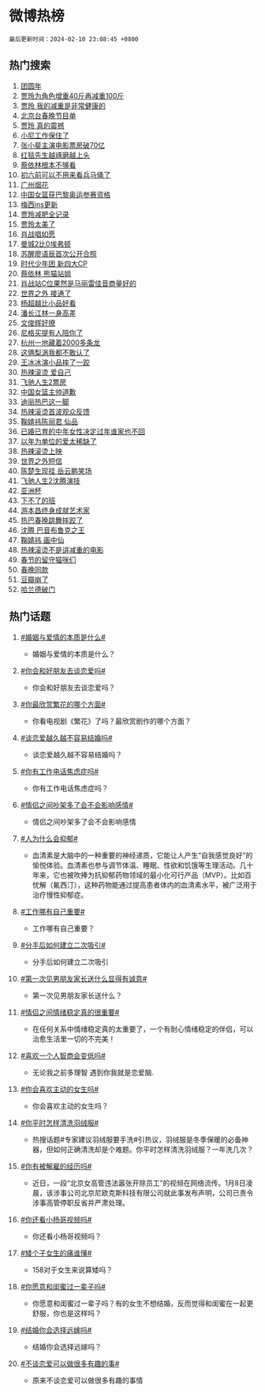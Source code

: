 # 微博热榜

`最后更新时间：2024-02-10 23:08:45 +0800`

## 热门搜索

1. [团圆年](https://m.weibo.cn/search?containerid=100103type%3D1%26t%3D10%26q%3D%23%E5%9B%A2%E5%9C%86%E5%B9%B4%23&stream_entry_id=51&isnewpage=1&extparam=seat%3D1%26pos%3D0%26dgr%3D0%26filter_type%3Drealtimehot%26c_type%3D51%26stream_entry_id%3D51%26cate%3D10103%26q%3D%2523%25E5%259B%25A2%25E5%259C%2586%25E5%25B9%25B4%2523%26display_time%3D1707577724%26pre_seqid%3D170757772464200567137)
1. [贾玲为角色增重40斤再减重100斤](https://m.weibo.cn/search?containerid=100103type%3D1%26t%3D10%26q%3D%23%E8%B4%BE%E7%8E%B2%E4%B8%BA%E8%A7%92%E8%89%B2%E5%A2%9E%E9%87%8D40%E6%96%A4%E5%86%8D%E5%87%8F%E9%87%8D100%E6%96%A4%23&stream_entry_id=31&isnewpage=1&extparam=seat%3D1%26band_rank%3D1%26filter_type%3Drealtimehot%26c_type%3D31%26realpos%3D1%26cate%3D5001%26lcate%3D5001%26flag%3D4%26dgr%3D0%26q%3D%2523%25E8%25B4%25BE%25E7%258E%25B2%25E4%25B8%25BA%25E8%25A7%2592%25E8%2589%25B2%25E5%25A2%259E%25E9%2587%258D40%25E6%2596%25A4%25E5%2586%258D%25E5%2587%258F%25E9%2587%258D100%25E6%2596%25A4%2523%26stream_entry_id%3D31%26pos%3D0%26display_time%3D1707577724%26pre_seqid%3D170757772464200567137)
1. [贾玲 我的减重是非常健康的](https://m.weibo.cn/search?containerid=100103type%3D1%26t%3D10%26q%3D%E8%B4%BE%E7%8E%B2+%E6%88%91%E7%9A%84%E5%87%8F%E9%87%8D%E6%98%AF%E9%9D%9E%E5%B8%B8%E5%81%A5%E5%BA%B7%E7%9A%84&stream_entry_id=31&isnewpage=1&extparam=seat%3D1%26band_rank%3D2%26filter_type%3Drealtimehot%26c_type%3D31%26realpos%3D2%26cate%3D5001%26lcate%3D5001%26flag%3D1%26dgr%3D0%26q%3D%25E8%25B4%25BE%25E7%258E%25B2%2520%25E6%2588%2591%25E7%259A%2584%25E5%2587%258F%25E9%2587%258D%25E6%2598%25AF%25E9%259D%259E%25E5%25B8%25B8%25E5%2581%25A5%25E5%25BA%25B7%25E7%259A%2584%26stream_entry_id%3D31%26pos%3D1%26display_time%3D1707577724%26pre_seqid%3D170757772464200567137)
1. [北京台春晚节目单](https://m.weibo.cn/search?containerid=100103type%3D1%26t%3D10%26q%3D%23%E5%8C%97%E4%BA%AC%E5%8F%B0%E6%98%A5%E6%99%9A%E8%8A%82%E7%9B%AE%E5%8D%95%23&stream_entry_id=31&isnewpage=1&extparam=seat%3D1%26band_rank%3D3%26filter_type%3Drealtimehot%26c_type%3D31%26realpos%3D3%26cate%3D5001%26lcate%3D5001%26flag%3D0%26dgr%3D0%26q%3D%2523%25E5%258C%2597%25E4%25BA%25AC%25E5%258F%25B0%25E6%2598%25A5%25E6%2599%259A%25E8%258A%2582%25E7%259B%25AE%25E5%258D%2595%2523%26stream_entry_id%3D31%26pos%3D2%26display_time%3D1707577724%26pre_seqid%3D170757772464200567137)
1. [贾玲 真的震撼](https://m.weibo.cn/search?containerid=100103type%3D1%26t%3D10%26q%3D%E8%B4%BE%E7%8E%B2+%E7%9C%9F%E7%9A%84%E9%9C%87%E6%92%BC&stream_entry_id=31&isnewpage=1&extparam=seat%3D1%26band_rank%3D4%26filter_type%3Drealtimehot%26c_type%3D31%26realpos%3D4%26cate%3D5001%26lcate%3D5001%26flag%3D16%26dgr%3D0%26q%3D%25E8%25B4%25BE%25E7%258E%25B2%2520%25E7%259C%259F%25E7%259A%2584%25E9%259C%2587%25E6%2592%25BC%26stream_entry_id%3D31%26pos%3D3%26display_time%3D1707577724%26pre_seqid%3D170757772464200567137)
1. [小尼工作保住了](https://m.weibo.cn/search?containerid=100103type%3D1%26t%3D10%26q%3D%23%E5%B0%8F%E5%B0%BC%E5%B7%A5%E4%BD%9C%E4%BF%9D%E4%BD%8F%E4%BA%86%23&stream_entry_id=31&isnewpage=1&extparam=seat%3D1%26band_rank%3D5%26filter_type%3Drealtimehot%26c_type%3D31%26realpos%3D5%26cate%3D5001%26lcate%3D5001%26flag%3D32768%26dgr%3D0%26q%3D%2523%25E5%25B0%258F%25E5%25B0%25BC%25E5%25B7%25A5%25E4%25BD%259C%25E4%25BF%259D%25E4%25BD%258F%25E4%25BA%2586%2523%26stream_entry_id%3D31%26pos%3D4%26display_time%3D1707577724%26pre_seqid%3D170757772464200567137)
1. [张小斐主演电影票房破70亿](https://m.weibo.cn/search?containerid=100103type%3D1%26t%3D10%26q%3D%23%E5%BC%A0%E5%B0%8F%E6%96%90%E4%B8%BB%E6%BC%94%E7%94%B5%E5%BD%B1%E7%A5%A8%E6%88%BF%E7%A0%B470%E4%BA%BF%23&stream_entry_id=31&isnewpage=1&extparam=seat%3D1%26band_rank%3D6%26filter_type%3Drealtimehot%26c_type%3D31%26realpos%3D6%26cate%3D5001%26lcate%3D5001%26flag%3D1%26dgr%3D0%26q%3D%2523%25E5%25BC%25A0%25E5%25B0%258F%25E6%2596%2590%25E4%25B8%25BB%25E6%25BC%2594%25E7%2594%25B5%25E5%25BD%25B1%25E7%25A5%25A8%25E6%2588%25BF%25E7%25A0%25B470%25E4%25BA%25BF%2523%26stream_entry_id%3D31%26pos%3D5%26display_time%3D1707577724%26pre_seqid%3D170757772464200567137)
1. [红毯先生越琢磨越上头](https://m.weibo.cn/search?containerid=100103type%3D1%26t%3D10%26q%3D%23%E7%BA%A2%E6%AF%AF%E5%85%88%E7%94%9F%E8%B6%8A%E7%90%A2%E7%A3%A8%E8%B6%8A%E4%B8%8A%E5%A4%B4%23&stream_entry_id=31&isnewpage=1&extparam=seat%3D1%26band_rank%3D7%26lcate%3D5001%26filter_type%3Drealtimehot%26cate%3D5001%26q%3D%2523%25E7%25BA%25A2%25E6%25AF%25AF%25E5%2585%2588%25E7%2594%259F%25E8%25B6%258A%25E7%2590%25A2%25E7%25A3%25A8%25E8%25B6%258A%25E4%25B8%258A%25E5%25A4%25B4%2523%26dgr%3D0%26pos%3D6%26adid%3D223089%26topic_ad%3D1%26stream_entry_id%3D31%26is_ad_pos%3D1%26c_type%3D31%26display_time%3D1707577724%26pre_seqid%3D170757772464200567137)
1. [蔡依林根本不够看](https://m.weibo.cn/search?containerid=100103type%3D1%26t%3D10%26q%3D%23%E8%94%A1%E4%BE%9D%E6%9E%97%E6%A0%B9%E6%9C%AC%E4%B8%8D%E5%A4%9F%E7%9C%8B%23&stream_entry_id=31&isnewpage=1&extparam=seat%3D1%26band_rank%3D7%26filter_type%3Drealtimehot%26c_type%3D31%26realpos%3D7%26cate%3D5001%26lcate%3D5001%26flag%3D1%26dgr%3D0%26q%3D%2523%25E8%2594%25A1%25E4%25BE%259D%25E6%259E%2597%25E6%25A0%25B9%25E6%259C%25AC%25E4%25B8%258D%25E5%25A4%259F%25E7%259C%258B%2523%26stream_entry_id%3D31%26pos%3D7%26display_time%3D1707577724%26pre_seqid%3D170757772464200567137)
1. [初六前可以不用来看兵马俑了](https://m.weibo.cn/search?containerid=100103type%3D1%26t%3D10%26q%3D%23%E5%88%9D%E5%85%AD%E5%89%8D%E5%8F%AF%E4%BB%A5%E4%B8%8D%E7%94%A8%E6%9D%A5%E7%9C%8B%E5%85%B5%E9%A9%AC%E4%BF%91%E4%BA%86%23&stream_entry_id=31&isnewpage=1&extparam=seat%3D1%26band_rank%3D8%26filter_type%3Drealtimehot%26c_type%3D31%26realpos%3D8%26cate%3D5001%26lcate%3D5001%26flag%3D0%26dgr%3D0%26q%3D%2523%25E5%2588%259D%25E5%2585%25AD%25E5%2589%258D%25E5%258F%25AF%25E4%25BB%25A5%25E4%25B8%258D%25E7%2594%25A8%25E6%259D%25A5%25E7%259C%258B%25E5%2585%25B5%25E9%25A9%25AC%25E4%25BF%2591%25E4%25BA%2586%2523%26stream_entry_id%3D31%26pos%3D8%26display_time%3D1707577724%26pre_seqid%3D170757772464200567137)
1. [广州烟花](https://m.weibo.cn/search?containerid=100103type%3D1%26t%3D10%26q%3D%E5%B9%BF%E5%B7%9E%E7%83%9F%E8%8A%B1&stream_entry_id=31&isnewpage=1&extparam=seat%3D1%26band_rank%3D9%26filter_type%3Drealtimehot%26c_type%3D31%26realpos%3D9%26cate%3D5001%26lcate%3D5001%26flag%3D0%26dgr%3D0%26q%3D%25E5%25B9%25BF%25E5%25B7%259E%25E7%2583%259F%25E8%258A%25B1%26stream_entry_id%3D31%26pos%3D9%26display_time%3D1707577724%26pre_seqid%3D170757772464200567137)
1. [中国女篮获巴黎奥运参赛资格](https://m.weibo.cn/search?containerid=100103type%3D1%26t%3D10%26q%3D%23%E4%B8%AD%E5%9B%BD%E5%A5%B3%E7%AF%AE%E8%8E%B7%E5%B7%B4%E9%BB%8E%E5%A5%A5%E8%BF%90%E5%8F%82%E8%B5%9B%E8%B5%84%E6%A0%BC%23&stream_entry_id=31&isnewpage=1&extparam=seat%3D1%26band_rank%3D10%26filter_type%3Drealtimehot%26c_type%3D31%26realpos%3D10%26cate%3D5001%26lcate%3D5001%26flag%3D0%26dgr%3D0%26q%3D%2523%25E4%25B8%25AD%25E5%259B%25BD%25E5%25A5%25B3%25E7%25AF%25AE%25E8%258E%25B7%25E5%25B7%25B4%25E9%25BB%258E%25E5%25A5%25A5%25E8%25BF%2590%25E5%258F%2582%25E8%25B5%259B%25E8%25B5%2584%25E6%25A0%25BC%2523%26stream_entry_id%3D31%26pos%3D10%26display_time%3D1707577724%26pre_seqid%3D170757772464200567137)
1. [梅西ins更新](https://m.weibo.cn/search?containerid=100103type%3D1%26t%3D10%26q%3D%E6%A2%85%E8%A5%BFins%E6%9B%B4%E6%96%B0&stream_entry_id=31&isnewpage=1&extparam=seat%3D1%26band_rank%3D11%26filter_type%3Drealtimehot%26c_type%3D31%26realpos%3D11%26cate%3D5001%26lcate%3D5001%26flag%3D1%26dgr%3D0%26q%3D%25E6%25A2%2585%25E8%25A5%25BFins%25E6%259B%25B4%25E6%2596%25B0%26stream_entry_id%3D31%26pos%3D11%26display_time%3D1707577724%26pre_seqid%3D170757772464200567137)
1. [贾玲减肥全记录](https://m.weibo.cn/search?containerid=100103type%3D1%26t%3D10%26q%3D%E8%B4%BE%E7%8E%B2%E5%87%8F%E8%82%A5%E5%85%A8%E8%AE%B0%E5%BD%95&stream_entry_id=31&isnewpage=1&extparam=seat%3D1%26band_rank%3D12%26filter_type%3Drealtimehot%26c_type%3D31%26realpos%3D12%26cate%3D5001%26lcate%3D5001%26flag%3D0%26dgr%3D0%26q%3D%25E8%25B4%25BE%25E7%258E%25B2%25E5%2587%258F%25E8%2582%25A5%25E5%2585%25A8%25E8%25AE%25B0%25E5%25BD%2595%26stream_entry_id%3D31%26pos%3D12%26display_time%3D1707577724%26pre_seqid%3D170757772464200567137)
1. [贾玲太美了](https://m.weibo.cn/search?containerid=100103type%3D1%26t%3D10%26q%3D%E8%B4%BE%E7%8E%B2%E5%A4%AA%E7%BE%8E%E4%BA%86&stream_entry_id=31&isnewpage=1&extparam=seat%3D1%26band_rank%3D13%26filter_type%3Drealtimehot%26c_type%3D31%26realpos%3D13%26cate%3D5001%26lcate%3D5001%26flag%3D2%26dgr%3D0%26q%3D%25E8%25B4%25BE%25E7%258E%25B2%25E5%25A4%25AA%25E7%25BE%258E%25E4%25BA%2586%26stream_entry_id%3D31%26pos%3D13%26display_time%3D1707577724%26pre_seqid%3D170757772464200567137)
1. [肖战唱如愿](https://m.weibo.cn/search?containerid=100103type%3D1%26t%3D10%26q%3D%23%E8%82%96%E6%88%98%E5%94%B1%E5%A6%82%E6%84%BF%23&stream_entry_id=31&isnewpage=1&extparam=seat%3D1%26band_rank%3D14%26filter_type%3Drealtimehot%26c_type%3D31%26realpos%3D14%26cate%3D5001%26lcate%3D5001%26flag%3D1%26dgr%3D0%26q%3D%2523%25E8%2582%2596%25E6%2588%2598%25E5%2594%25B1%25E5%25A6%2582%25E6%2584%25BF%2523%26stream_entry_id%3D31%26pos%3D14%26display_time%3D1707577724%26pre_seqid%3D170757772464200567137)
1. [曼城2比0埃弗顿](https://m.weibo.cn/search?containerid=100103type%3D1%26t%3D10%26q%3D%23%E6%9B%BC%E5%9F%8E2%E6%AF%940%E5%9F%83%E5%BC%97%E9%A1%BF%23&stream_entry_id=31&isnewpage=1&extparam=seat%3D1%26band_rank%3D15%26filter_type%3Drealtimehot%26c_type%3D31%26realpos%3D15%26cate%3D5001%26lcate%3D5001%26flag%3D1%26dgr%3D0%26q%3D%2523%25E6%259B%25BC%25E5%259F%258E2%25E6%25AF%25940%25E5%259F%2583%25E5%25BC%2597%25E9%25A1%25BF%2523%26stream_entry_id%3D31%26pos%3D15%26display_time%3D1707577724%26pre_seqid%3D170757772464200567137)
1. [苏醒廖语辰首次公开合照](https://m.weibo.cn/search?containerid=100103type%3D1%26t%3D10%26q%3D%23%E8%8B%8F%E9%86%92%E5%BB%96%E8%AF%AD%E8%BE%B0%E9%A6%96%E6%AC%A1%E5%85%AC%E5%BC%80%E5%90%88%E7%85%A7%23&stream_entry_id=31&isnewpage=1&extparam=seat%3D1%26band_rank%3D16%26filter_type%3Drealtimehot%26c_type%3D31%26realpos%3D16%26cate%3D5001%26lcate%3D5001%26flag%3D1%26dgr%3D0%26q%3D%2523%25E8%258B%258F%25E9%2586%2592%25E5%25BB%2596%25E8%25AF%25AD%25E8%25BE%25B0%25E9%25A6%2596%25E6%25AC%25A1%25E5%2585%25AC%25E5%25BC%2580%25E5%2590%2588%25E7%2585%25A7%2523%26stream_entry_id%3D31%26pos%3D16%26display_time%3D1707577724%26pre_seqid%3D170757772464200567137)
1. [时代少年团 新四大CP](https://m.weibo.cn/search?containerid=100103type%3D1%26t%3D10%26q%3D%E6%97%B6%E4%BB%A3%E5%B0%91%E5%B9%B4%E5%9B%A2+%E6%96%B0%E5%9B%9B%E5%A4%A7CP&stream_entry_id=31&isnewpage=1&extparam=seat%3D1%26band_rank%3D17%26filter_type%3Drealtimehot%26c_type%3D31%26realpos%3D17%26cate%3D5001%26lcate%3D5001%26flag%3D1%26dgr%3D0%26q%3D%25E6%2597%25B6%25E4%25BB%25A3%25E5%25B0%2591%25E5%25B9%25B4%25E5%259B%25A2%2520%25E6%2596%25B0%25E5%259B%259B%25E5%25A4%25A7CP%26stream_entry_id%3D31%26pos%3D17%26display_time%3D1707577724%26pre_seqid%3D170757772464200567137)
1. [蔡依林 熊猫站姐](https://m.weibo.cn/search?containerid=100103type%3D1%26t%3D10%26q%3D%E8%94%A1%E4%BE%9D%E6%9E%97+%E7%86%8A%E7%8C%AB%E7%AB%99%E5%A7%90&stream_entry_id=31&isnewpage=1&extparam=seat%3D1%26band_rank%3D18%26filter_type%3Drealtimehot%26c_type%3D31%26realpos%3D18%26cate%3D5001%26lcate%3D5001%26flag%3D1%26dgr%3D0%26q%3D%25E8%2594%25A1%25E4%25BE%259D%25E6%259E%2597%2520%25E7%2586%258A%25E7%258C%25AB%25E7%25AB%2599%25E5%25A7%2590%26stream_entry_id%3D31%26pos%3D18%26display_time%3D1707577724%26pre_seqid%3D170757772464200567137)
1. [肖战站C位果然是马丽雷佳音商量好的](https://m.weibo.cn/search?containerid=100103type%3D1%26t%3D10%26q%3D%23%E8%82%96%E6%88%98%E7%AB%99C%E4%BD%8D%E6%9E%9C%E7%84%B6%E6%98%AF%E9%A9%AC%E4%B8%BD%E9%9B%B7%E4%BD%B3%E9%9F%B3%E5%95%86%E9%87%8F%E5%A5%BD%E7%9A%84%23&stream_entry_id=31&isnewpage=1&extparam=seat%3D1%26band_rank%3D19%26filter_type%3Drealtimehot%26c_type%3D31%26realpos%3D19%26cate%3D5001%26lcate%3D5001%26flag%3D0%26dgr%3D0%26q%3D%2523%25E8%2582%2596%25E6%2588%2598%25E7%25AB%2599C%25E4%25BD%258D%25E6%259E%259C%25E7%2584%25B6%25E6%2598%25AF%25E9%25A9%25AC%25E4%25B8%25BD%25E9%259B%25B7%25E4%25BD%25B3%25E9%259F%25B3%25E5%2595%2586%25E9%2587%258F%25E5%25A5%25BD%25E7%259A%2584%2523%26stream_entry_id%3D31%26pos%3D19%26display_time%3D1707577724%26pre_seqid%3D170757772464200567137)
1. [世界之外 接通了](https://m.weibo.cn/search?containerid=100103type%3D1%26t%3D10%26q%3D%E4%B8%96%E7%95%8C%E4%B9%8B%E5%A4%96+%E6%8E%A5%E9%80%9A%E4%BA%86&stream_entry_id=31&isnewpage=1&extparam=seat%3D1%26band_rank%3D20%26filter_type%3Drealtimehot%26c_type%3D31%26realpos%3D20%26cate%3D5001%26lcate%3D5001%26flag%3D0%26dgr%3D0%26q%3D%25E4%25B8%2596%25E7%2595%258C%25E4%25B9%258B%25E5%25A4%2596%2520%25E6%258E%25A5%25E9%2580%259A%25E4%25BA%2586%26stream_entry_id%3D31%26pos%3D20%26display_time%3D1707577724%26pre_seqid%3D170757772464200567137)
1. [杨超越比小品好看](https://m.weibo.cn/search?containerid=100103type%3D1%26t%3D10%26q%3D%E6%9D%A8%E8%B6%85%E8%B6%8A%E6%AF%94%E5%B0%8F%E5%93%81%E5%A5%BD%E7%9C%8B&stream_entry_id=31&isnewpage=1&extparam=seat%3D1%26band_rank%3D21%26filter_type%3Drealtimehot%26c_type%3D31%26realpos%3D21%26cate%3D5001%26lcate%3D5001%26flag%3D0%26dgr%3D0%26q%3D%25E6%259D%25A8%25E8%25B6%2585%25E8%25B6%258A%25E6%25AF%2594%25E5%25B0%258F%25E5%2593%2581%25E5%25A5%25BD%25E7%259C%258B%26stream_entry_id%3D31%26pos%3D21%26display_time%3D1707577724%26pre_seqid%3D170757772464200567137)
1. [潘长江林一身高差](https://m.weibo.cn/search?containerid=100103type%3D1%26t%3D10%26q%3D%E6%BD%98%E9%95%BF%E6%B1%9F%E6%9E%97%E4%B8%80%E8%BA%AB%E9%AB%98%E5%B7%AE&stream_entry_id=31&isnewpage=1&extparam=seat%3D1%26band_rank%3D22%26filter_type%3Drealtimehot%26c_type%3D31%26realpos%3D22%26cate%3D5001%26lcate%3D5001%26flag%3D1%26dgr%3D0%26q%3D%25E6%25BD%2598%25E9%2595%25BF%25E6%25B1%259F%25E6%259E%2597%25E4%25B8%2580%25E8%25BA%25AB%25E9%25AB%2598%25E5%25B7%25AE%26stream_entry_id%3D31%26pos%3D22%26display_time%3D1707577724%26pre_seqid%3D170757772464200567137)
1. [文俊辉好撩](https://m.weibo.cn/search?containerid=100103type%3D1%26t%3D10%26q%3D%E6%96%87%E4%BF%8A%E8%BE%89%E5%A5%BD%E6%92%A9&stream_entry_id=31&isnewpage=1&extparam=seat%3D1%26band_rank%3D23%26filter_type%3Drealtimehot%26c_type%3D31%26realpos%3D23%26cate%3D5001%26lcate%3D5001%26flag%3D1%26dgr%3D0%26q%3D%25E6%2596%2587%25E4%25BF%258A%25E8%25BE%2589%25E5%25A5%25BD%25E6%2592%25A9%26stream_entry_id%3D31%26pos%3D23%26display_time%3D1707577724%26pre_seqid%3D170757772464200567137)
1. [尼格买提有人陪你了](https://m.weibo.cn/search?containerid=100103type%3D1%26t%3D10%26q%3D%E5%B0%BC%E6%A0%BC%E4%B9%B0%E6%8F%90%E6%9C%89%E4%BA%BA%E9%99%AA%E4%BD%A0%E4%BA%86&stream_entry_id=31&isnewpage=1&extparam=seat%3D1%26band_rank%3D24%26filter_type%3Drealtimehot%26c_type%3D31%26realpos%3D24%26cate%3D5001%26lcate%3D5001%26flag%3D0%26dgr%3D0%26q%3D%25E5%25B0%25BC%25E6%25A0%25BC%25E4%25B9%25B0%25E6%258F%2590%25E6%259C%2589%25E4%25BA%25BA%25E9%2599%25AA%25E4%25BD%25A0%25E4%25BA%2586%26stream_entry_id%3D31%26pos%3D24%26display_time%3D1707577724%26pre_seqid%3D170757772464200567137)
1. [杭州一地藏着2000多条龙](https://m.weibo.cn/search?containerid=100103type%3D1%26t%3D10%26q%3D%23%E6%9D%AD%E5%B7%9E%E4%B8%80%E5%9C%B0%E8%97%8F%E7%9D%802000%E5%A4%9A%E6%9D%A1%E9%BE%99%23&stream_entry_id=31&isnewpage=1&extparam=seat%3D1%26band_rank%3D25%26filter_type%3Drealtimehot%26c_type%3D31%26realpos%3D25%26cate%3D5001%26lcate%3D5001%26flag%3D1%26dgr%3D0%26q%3D%2523%25E6%259D%25AD%25E5%25B7%259E%25E4%25B8%2580%25E5%259C%25B0%25E8%2597%258F%25E7%259D%25802000%25E5%25A4%259A%25E6%259D%25A1%25E9%25BE%2599%2523%26stream_entry_id%3D31%26pos%3D25%26display_time%3D1707577724%26pre_seqid%3D170757772464200567137)
1. [这俩梨涡我都不敢认了](https://m.weibo.cn/search?containerid=100103type%3D1%26t%3D10%26q%3D%E8%BF%99%E4%BF%A9%E6%A2%A8%E6%B6%A1%E6%88%91%E9%83%BD%E4%B8%8D%E6%95%A2%E8%AE%A4%E4%BA%86&stream_entry_id=31&isnewpage=1&extparam=seat%3D1%26band_rank%3D26%26filter_type%3Drealtimehot%26c_type%3D31%26realpos%3D26%26cate%3D5001%26lcate%3D5001%26flag%3D0%26dgr%3D0%26q%3D%25E8%25BF%2599%25E4%25BF%25A9%25E6%25A2%25A8%25E6%25B6%25A1%25E6%2588%2591%25E9%2583%25BD%25E4%25B8%258D%25E6%2595%25A2%25E8%25AE%25A4%25E4%25BA%2586%26stream_entry_id%3D31%26pos%3D26%26display_time%3D1707577724%26pre_seqid%3D170757772464200567137)
1. [王冰冰演小品摔了一跤](https://m.weibo.cn/search?containerid=100103type%3D1%26t%3D10%26q%3D%23%E7%8E%8B%E5%86%B0%E5%86%B0%E6%BC%94%E5%B0%8F%E5%93%81%E6%91%94%E4%BA%86%E4%B8%80%E8%B7%A4%23&stream_entry_id=31&isnewpage=1&extparam=seat%3D1%26band_rank%3D27%26filter_type%3Drealtimehot%26c_type%3D31%26realpos%3D27%26cate%3D5001%26lcate%3D5001%26flag%3D0%26dgr%3D0%26q%3D%2523%25E7%258E%258B%25E5%2586%25B0%25E5%2586%25B0%25E6%25BC%2594%25E5%25B0%258F%25E5%2593%2581%25E6%2591%2594%25E4%25BA%2586%25E4%25B8%2580%25E8%25B7%25A4%2523%26stream_entry_id%3D31%26pos%3D27%26display_time%3D1707577724%26pre_seqid%3D170757772464200567137)
1. [热辣滚烫 爱自己](https://m.weibo.cn/search?containerid=100103type%3D1%26t%3D10%26q%3D%E7%83%AD%E8%BE%A3%E6%BB%9A%E7%83%AB+%E7%88%B1%E8%87%AA%E5%B7%B1&stream_entry_id=31&isnewpage=1&extparam=seat%3D1%26band_rank%3D28%26filter_type%3Drealtimehot%26c_type%3D31%26realpos%3D28%26cate%3D5001%26lcate%3D5001%26flag%3D0%26dgr%3D0%26q%3D%25E7%2583%25AD%25E8%25BE%25A3%25E6%25BB%259A%25E7%2583%25AB%2520%25E7%2588%25B1%25E8%2587%25AA%25E5%25B7%25B1%26stream_entry_id%3D31%26pos%3D28%26display_time%3D1707577724%26pre_seqid%3D170757772464200567137)
1. [飞驰人生2票房](https://m.weibo.cn/search?containerid=100103type%3D1%26t%3D10%26q%3D%E9%A3%9E%E9%A9%B0%E4%BA%BA%E7%94%9F2%E7%A5%A8%E6%88%BF&stream_entry_id=31&isnewpage=1&extparam=seat%3D1%26band_rank%3D29%26filter_type%3Drealtimehot%26c_type%3D31%26realpos%3D29%26cate%3D5001%26lcate%3D5001%26flag%3D1%26dgr%3D0%26q%3D%25E9%25A3%259E%25E9%25A9%25B0%25E4%25BA%25BA%25E7%2594%259F2%25E7%25A5%25A8%25E6%2588%25BF%26stream_entry_id%3D31%26pos%3D29%26display_time%3D1707577724%26pre_seqid%3D170757772464200567137)
1. [中国女篮主帅道歉](https://m.weibo.cn/search?containerid=100103type%3D1%26t%3D10%26q%3D%23%E4%B8%AD%E5%9B%BD%E5%A5%B3%E7%AF%AE%E4%B8%BB%E5%B8%85%E9%81%93%E6%AD%89%23&stream_entry_id=31&isnewpage=1&extparam=seat%3D1%26band_rank%3D30%26filter_type%3Drealtimehot%26c_type%3D31%26realpos%3D30%26cate%3D5001%26lcate%3D5001%26flag%3D1%26dgr%3D0%26q%3D%2523%25E4%25B8%25AD%25E5%259B%25BD%25E5%25A5%25B3%25E7%25AF%25AE%25E4%25B8%25BB%25E5%25B8%2585%25E9%2581%2593%25E6%25AD%2589%2523%26stream_entry_id%3D31%26pos%3D30%26display_time%3D1707577724%26pre_seqid%3D170757772464200567137)
1. [迪丽热巴这一脚](https://m.weibo.cn/search?containerid=100103type%3D1%26t%3D10%26q%3D%E8%BF%AA%E4%B8%BD%E7%83%AD%E5%B7%B4%E8%BF%99%E4%B8%80%E8%84%9A&stream_entry_id=31&isnewpage=1&extparam=seat%3D1%26band_rank%3D31%26filter_type%3Drealtimehot%26c_type%3D31%26realpos%3D31%26cate%3D5001%26lcate%3D5001%26flag%3D0%26dgr%3D0%26q%3D%25E8%25BF%25AA%25E4%25B8%25BD%25E7%2583%25AD%25E5%25B7%25B4%25E8%25BF%2599%25E4%25B8%2580%25E8%2584%259A%26stream_entry_id%3D31%26pos%3D31%26display_time%3D1707577724%26pre_seqid%3D170757772464200567137)
1. [热辣滚烫首波观众反馈](https://m.weibo.cn/search?containerid=100103type%3D1%26t%3D10%26q%3D%23%E7%83%AD%E8%BE%A3%E6%BB%9A%E7%83%AB%E9%A6%96%E6%B3%A2%E8%A7%82%E4%BC%97%E5%8F%8D%E9%A6%88%23&stream_entry_id=31&isnewpage=1&extparam=seat%3D1%26band_rank%3D32%26filter_type%3Drealtimehot%26c_type%3D31%26realpos%3D32%26cate%3D5001%26lcate%3D5001%26flag%3D0%26dgr%3D0%26q%3D%2523%25E7%2583%25AD%25E8%25BE%25A3%25E6%25BB%259A%25E7%2583%25AB%25E9%25A6%2596%25E6%25B3%25A2%25E8%25A7%2582%25E4%25BC%2597%25E5%258F%258D%25E9%25A6%2588%2523%26stream_entry_id%3D31%26pos%3D32%26display_time%3D1707577724%26pre_seqid%3D170757772464200567137)
1. [鞠婧祎陈丽君 仙品](https://m.weibo.cn/search?containerid=100103type%3D1%26t%3D10%26q%3D%E9%9E%A0%E5%A9%A7%E7%A5%8E%E9%99%88%E4%B8%BD%E5%90%9B+%E4%BB%99%E5%93%81&stream_entry_id=31&isnewpage=1&extparam=seat%3D1%26band_rank%3D33%26filter_type%3Drealtimehot%26c_type%3D31%26realpos%3D33%26cate%3D5001%26lcate%3D5001%26flag%3D0%26dgr%3D0%26q%3D%25E9%259E%25A0%25E5%25A9%25A7%25E7%25A5%258E%25E9%2599%2588%25E4%25B8%25BD%25E5%2590%259B%2520%25E4%25BB%2599%25E5%2593%2581%26stream_entry_id%3D31%26pos%3D33%26display_time%3D1707577724%26pre_seqid%3D170757772464200567137)
1. [已婚已育的中年女性决定过年谁家也不回](https://m.weibo.cn/search?containerid=100103type%3D1%26t%3D10%26q%3D%23%E5%B7%B2%E5%A9%9A%E5%B7%B2%E8%82%B2%E7%9A%84%E4%B8%AD%E5%B9%B4%E5%A5%B3%E6%80%A7%E5%86%B3%E5%AE%9A%E8%BF%87%E5%B9%B4%E8%B0%81%E5%AE%B6%E4%B9%9F%E4%B8%8D%E5%9B%9E%23&stream_entry_id=31&isnewpage=1&extparam=seat%3D1%26band_rank%3D34%26filter_type%3Drealtimehot%26c_type%3D31%26realpos%3D34%26cate%3D5001%26lcate%3D5001%26flag%3D1%26dgr%3D0%26q%3D%2523%25E5%25B7%25B2%25E5%25A9%259A%25E5%25B7%25B2%25E8%2582%25B2%25E7%259A%2584%25E4%25B8%25AD%25E5%25B9%25B4%25E5%25A5%25B3%25E6%2580%25A7%25E5%2586%25B3%25E5%25AE%259A%25E8%25BF%2587%25E5%25B9%25B4%25E8%25B0%2581%25E5%25AE%25B6%25E4%25B9%259F%25E4%25B8%258D%25E5%259B%259E%2523%26stream_entry_id%3D31%26pos%3D34%26display_time%3D1707577724%26pre_seqid%3D170757772464200567137)
1. [以年为单位的爱太稀缺了](https://m.weibo.cn/search?containerid=100103type%3D1%26t%3D10%26q%3D%E4%BB%A5%E5%B9%B4%E4%B8%BA%E5%8D%95%E4%BD%8D%E7%9A%84%E7%88%B1%E5%A4%AA%E7%A8%80%E7%BC%BA%E4%BA%86&stream_entry_id=31&isnewpage=1&extparam=seat%3D1%26band_rank%3D35%26filter_type%3Drealtimehot%26c_type%3D31%26realpos%3D35%26cate%3D5001%26lcate%3D5001%26flag%3D1%26dgr%3D0%26q%3D%25E4%25BB%25A5%25E5%25B9%25B4%25E4%25B8%25BA%25E5%258D%2595%25E4%25BD%258D%25E7%259A%2584%25E7%2588%25B1%25E5%25A4%25AA%25E7%25A8%2580%25E7%25BC%25BA%25E4%25BA%2586%26stream_entry_id%3D31%26pos%3D35%26display_time%3D1707577724%26pre_seqid%3D170757772464200567137)
1. [热辣滚烫上映](https://m.weibo.cn/search?containerid=100103type%3D1%26t%3D10%26q%3D%E7%83%AD%E8%BE%A3%E6%BB%9A%E7%83%AB%E4%B8%8A%E6%98%A0&stream_entry_id=31&isnewpage=1&extparam=seat%3D1%26band_rank%3D36%26filter_type%3Drealtimehot%26c_type%3D31%26realpos%3D36%26cate%3D5001%26lcate%3D5001%26flag%3D0%26dgr%3D0%26q%3D%25E7%2583%25AD%25E8%25BE%25A3%25E6%25BB%259A%25E7%2583%25AB%25E4%25B8%258A%25E6%2598%25A0%26stream_entry_id%3D31%26pos%3D36%26display_time%3D1707577724%26pre_seqid%3D170757772464200567137)
1. [世界之外短信](https://m.weibo.cn/search?containerid=100103type%3D1%26t%3D10%26q%3D%E4%B8%96%E7%95%8C%E4%B9%8B%E5%A4%96%E7%9F%AD%E4%BF%A1&stream_entry_id=31&isnewpage=1&extparam=seat%3D1%26band_rank%3D37%26filter_type%3Drealtimehot%26c_type%3D31%26realpos%3D37%26cate%3D5001%26lcate%3D5001%26flag%3D1%26dgr%3D0%26q%3D%25E4%25B8%2596%25E7%2595%258C%25E4%25B9%258B%25E5%25A4%2596%25E7%259F%25AD%25E4%25BF%25A1%26stream_entry_id%3D31%26pos%3D37%26display_time%3D1707577724%26pre_seqid%3D170757772464200567137)
1. [陈楚生现挂 岳云鹏笑场](https://m.weibo.cn/search?containerid=100103type%3D1%26t%3D10%26q%3D%E9%99%88%E6%A5%9A%E7%94%9F%E7%8E%B0%E6%8C%82+%E5%B2%B3%E4%BA%91%E9%B9%8F%E7%AC%91%E5%9C%BA&stream_entry_id=31&isnewpage=1&extparam=seat%3D1%26band_rank%3D38%26filter_type%3Drealtimehot%26c_type%3D31%26realpos%3D38%26cate%3D5001%26lcate%3D5001%26flag%3D0%26dgr%3D0%26q%3D%25E9%2599%2588%25E6%25A5%259A%25E7%2594%259F%25E7%258E%25B0%25E6%258C%2582%2520%25E5%25B2%25B3%25E4%25BA%2591%25E9%25B9%258F%25E7%25AC%2591%25E5%259C%25BA%26stream_entry_id%3D31%26pos%3D38%26display_time%3D1707577724%26pre_seqid%3D170757772464200567137)
1. [飞驰人生2沈腾演技](https://m.weibo.cn/search?containerid=100103type%3D1%26t%3D10%26q%3D%23%E9%A3%9E%E9%A9%B0%E4%BA%BA%E7%94%9F2%E6%B2%88%E8%85%BE%E6%BC%94%E6%8A%80%23&stream_entry_id=31&isnewpage=1&extparam=seat%3D1%26band_rank%3D39%26filter_type%3Drealtimehot%26c_type%3D31%26realpos%3D39%26cate%3D5001%26lcate%3D5001%26flag%3D1%26dgr%3D0%26q%3D%2523%25E9%25A3%259E%25E9%25A9%25B0%25E4%25BA%25BA%25E7%2594%259F2%25E6%25B2%2588%25E8%2585%25BE%25E6%25BC%2594%25E6%258A%2580%2523%26stream_entry_id%3D31%26pos%3D39%26display_time%3D1707577724%26pre_seqid%3D170757772464200567137)
1. [亚洲杯](https://m.weibo.cn/search?containerid=100103type%3D1%26t%3D10%26q%3D%E4%BA%9A%E6%B4%B2%E6%9D%AF&stream_entry_id=31&isnewpage=1&extparam=seat%3D1%26band_rank%3D40%26filter_type%3Drealtimehot%26c_type%3D31%26realpos%3D40%26cate%3D5001%26lcate%3D5001%26flag%3D1%26dgr%3D0%26q%3D%25E4%25BA%259A%25E6%25B4%25B2%25E6%259D%25AF%26stream_entry_id%3D31%26pos%3D40%26display_time%3D1707577724%26pre_seqid%3D170757772464200567137)
1. [下不了的班](https://m.weibo.cn/search?containerid=100103type%3D1%26t%3D10%26q%3D%E4%B8%8B%E4%B8%8D%E4%BA%86%E7%9A%84%E7%8F%AD&stream_entry_id=31&isnewpage=1&extparam=seat%3D1%26band_rank%3D41%26filter_type%3Drealtimehot%26c_type%3D31%26realpos%3D41%26cate%3D5001%26lcate%3D5001%26flag%3D1%26dgr%3D0%26q%3D%25E4%25B8%258B%25E4%25B8%258D%25E4%25BA%2586%25E7%259A%2584%25E7%258F%25AD%26stream_entry_id%3D31%26pos%3D41%26display_time%3D1707577724%26pre_seqid%3D170757772464200567137)
1. [游本昌终身成就艺术家](https://m.weibo.cn/search?containerid=100103type%3D1%26t%3D10%26q%3D%23%E6%B8%B8%E6%9C%AC%E6%98%8C%E7%BB%88%E8%BA%AB%E6%88%90%E5%B0%B1%E8%89%BA%E6%9C%AF%E5%AE%B6%23&stream_entry_id=31&isnewpage=1&extparam=seat%3D1%26band_rank%3D42%26filter_type%3Drealtimehot%26c_type%3D31%26realpos%3D42%26cate%3D5001%26lcate%3D5001%26flag%3D1%26dgr%3D0%26q%3D%2523%25E6%25B8%25B8%25E6%259C%25AC%25E6%2598%258C%25E7%25BB%2588%25E8%25BA%25AB%25E6%2588%2590%25E5%25B0%25B1%25E8%2589%25BA%25E6%259C%25AF%25E5%25AE%25B6%2523%26stream_entry_id%3D31%26pos%3D42%26display_time%3D1707577724%26pre_seqid%3D170757772464200567137)
1. [热巴春晚跳舞摔跤了](https://m.weibo.cn/search?containerid=100103type%3D1%26t%3D10%26q%3D%E7%83%AD%E5%B7%B4%E6%98%A5%E6%99%9A%E8%B7%B3%E8%88%9E%E6%91%94%E8%B7%A4%E4%BA%86&stream_entry_id=31&isnewpage=1&extparam=seat%3D1%26band_rank%3D43%26filter_type%3Drealtimehot%26c_type%3D31%26realpos%3D43%26cate%3D5001%26lcate%3D5001%26flag%3D0%26dgr%3D0%26q%3D%25E7%2583%25AD%25E5%25B7%25B4%25E6%2598%25A5%25E6%2599%259A%25E8%25B7%25B3%25E8%2588%259E%25E6%2591%2594%25E8%25B7%25A4%25E4%25BA%2586%26stream_entry_id%3D31%26pos%3D43%26display_time%3D1707577724%26pre_seqid%3D170757772464200567137)
1. [沈腾 巴音布鲁克之王](https://m.weibo.cn/search?containerid=100103type%3D1%26t%3D10%26q%3D%E6%B2%88%E8%85%BE+%E5%B7%B4%E9%9F%B3%E5%B8%83%E9%B2%81%E5%85%8B%E4%B9%8B%E7%8E%8B&stream_entry_id=31&isnewpage=1&extparam=seat%3D1%26band_rank%3D44%26filter_type%3Drealtimehot%26c_type%3D31%26realpos%3D44%26cate%3D5001%26lcate%3D5001%26flag%3D0%26dgr%3D0%26q%3D%25E6%25B2%2588%25E8%2585%25BE%2520%25E5%25B7%25B4%25E9%259F%25B3%25E5%25B8%2583%25E9%25B2%2581%25E5%2585%258B%25E4%25B9%258B%25E7%258E%258B%26stream_entry_id%3D31%26pos%3D44%26display_time%3D1707577724%26pre_seqid%3D170757772464200567137)
1. [鞠婧祎 画中仙](https://m.weibo.cn/search?containerid=100103type%3D1%26t%3D10%26q%3D%E9%9E%A0%E5%A9%A7%E7%A5%8E+%E7%94%BB%E4%B8%AD%E4%BB%99&stream_entry_id=31&isnewpage=1&extparam=seat%3D1%26band_rank%3D45%26filter_type%3Drealtimehot%26c_type%3D31%26realpos%3D45%26cate%3D5001%26lcate%3D5001%26flag%3D0%26dgr%3D0%26q%3D%25E9%259E%25A0%25E5%25A9%25A7%25E7%25A5%258E%2520%25E7%2594%25BB%25E4%25B8%25AD%25E4%25BB%2599%26stream_entry_id%3D31%26pos%3D45%26display_time%3D1707577724%26pre_seqid%3D170757772464200567137)
1. [热辣滚烫不是讲减重的电影](https://m.weibo.cn/search?containerid=100103type%3D1%26t%3D10%26q%3D%23%E7%83%AD%E8%BE%A3%E6%BB%9A%E7%83%AB%E4%B8%8D%E6%98%AF%E8%AE%B2%E5%87%8F%E9%87%8D%E7%9A%84%E7%94%B5%E5%BD%B1%23&stream_entry_id=31&isnewpage=1&extparam=seat%3D1%26band_rank%3D46%26filter_type%3Drealtimehot%26c_type%3D31%26realpos%3D46%26cate%3D5001%26lcate%3D5001%26flag%3D1%26dgr%3D0%26q%3D%2523%25E7%2583%25AD%25E8%25BE%25A3%25E6%25BB%259A%25E7%2583%25AB%25E4%25B8%258D%25E6%2598%25AF%25E8%25AE%25B2%25E5%2587%258F%25E9%2587%258D%25E7%259A%2584%25E7%2594%25B5%25E5%25BD%25B1%2523%26stream_entry_id%3D31%26pos%3D46%26display_time%3D1707577724%26pre_seqid%3D170757772464200567137)
1. [春节的留守猫咪们](https://m.weibo.cn/search?containerid=100103type%3D1%26t%3D10%26q%3D%E6%98%A5%E8%8A%82%E7%9A%84%E7%95%99%E5%AE%88%E7%8C%AB%E5%92%AA%E4%BB%AC&stream_entry_id=31&isnewpage=1&extparam=seat%3D1%26band_rank%3D47%26filter_type%3Drealtimehot%26c_type%3D31%26realpos%3D47%26cate%3D5001%26lcate%3D5001%26flag%3D1%26dgr%3D0%26q%3D%25E6%2598%25A5%25E8%258A%2582%25E7%259A%2584%25E7%2595%2599%25E5%25AE%2588%25E7%258C%25AB%25E5%2592%25AA%25E4%25BB%25AC%26stream_entry_id%3D31%26pos%3D47%26display_time%3D1707577724%26pre_seqid%3D170757772464200567137)
1. [春晚同款](https://m.weibo.cn/search?containerid=100103type%3D1%26t%3D10%26q%3D%E6%98%A5%E6%99%9A%E5%90%8C%E6%AC%BE&stream_entry_id=31&isnewpage=1&extparam=seat%3D1%26band_rank%3D48%26filter_type%3Drealtimehot%26c_type%3D31%26realpos%3D48%26cate%3D5001%26lcate%3D5001%26flag%3D1%26dgr%3D0%26q%3D%25E6%2598%25A5%25E6%2599%259A%25E5%2590%258C%25E6%25AC%25BE%26stream_entry_id%3D31%26pos%3D48%26display_time%3D1707577724%26pre_seqid%3D170757772464200567137)
1. [豆瓣崩了](https://m.weibo.cn/search?containerid=100103type%3D1%26t%3D10%26q%3D%E8%B1%86%E7%93%A3%E5%B4%A9%E4%BA%86&stream_entry_id=31&isnewpage=1&extparam=seat%3D1%26band_rank%3D49%26filter_type%3Drealtimehot%26c_type%3D31%26realpos%3D49%26cate%3D5001%26lcate%3D5001%26flag%3D1%26dgr%3D0%26q%3D%25E8%25B1%2586%25E7%2593%25A3%25E5%25B4%25A9%25E4%25BA%2586%26stream_entry_id%3D31%26pos%3D49%26display_time%3D1707577724%26pre_seqid%3D170757772464200567137)
1. [哈兰德破门](https://m.weibo.cn/search?containerid=100103type%3D1%26t%3D10%26q%3D%23%E5%93%88%E5%85%B0%E5%BE%B7%E7%A0%B4%E9%97%A8%23&stream_entry_id=31&isnewpage=1&extparam=seat%3D1%26band_rank%3D50%26filter_type%3Drealtimehot%26c_type%3D31%26realpos%3D50%26cate%3D5001%26lcate%3D5001%26flag%3D1%26dgr%3D0%26q%3D%2523%25E5%2593%2588%25E5%2585%25B0%25E5%25BE%25B7%25E7%25A0%25B4%25E9%2597%25A8%2523%26stream_entry_id%3D31%26pos%3D50%26display_time%3D1707577724%26pre_seqid%3D170757772464200567137)

## 热门话题

1. [#婚姻与爱情的本质是什么#](https://m.weibo.cn/search?containerid=231522type%3D1%26t%3D10%26q%3D%23%E5%A9%9A%E5%A7%BB%E4%B8%8E%E7%88%B1%E6%83%85%E7%9A%84%E6%9C%AC%E8%B4%A8%E6%98%AF%E4%BB%80%E4%B9%88%23&stream_entry_id=128&isnewpage=1&extparam=seat%3D1%26pos%3D1-0-0%26dgr%3D0%26c_type%3D128%26lcate%3D5004%26cate%3D5004%26unitid%3D1704881162756%26display_time%3D1707577725%26pre_seqid%3D17075777257000711521)
    - 婚姻与爱情的本质是什么？

1. [#你会和好朋友去谈恋爱吗#](https://m.weibo.cn/search?containerid=231522type%3D1%26t%3D10%26q%3D%23%E4%BD%A0%E4%BC%9A%E5%92%8C%E5%A5%BD%E6%9C%8B%E5%8F%8B%E5%8E%BB%E8%B0%88%E6%81%8B%E7%88%B1%E5%90%97%23&stream_entry_id=128&isnewpage=1&extparam=seat%3D1%26pos%3D1-0-1%26dgr%3D0%26c_type%3D128%26lcate%3D5004%26cate%3D5004%26unitid%3D1704849959446%26display_time%3D1707577725%26pre_seqid%3D17075777257000711521)
    - 你会和好朋友去谈恋爱吗？

1. [#你最欣赏繁花的哪个方面#](https://m.weibo.cn/search?containerid=231522type%3D1%26t%3D10%26q%3D%23%E4%BD%A0%E6%9C%80%E6%AC%A3%E8%B5%8F%E7%B9%81%E8%8A%B1%E7%9A%84%E5%93%AA%E4%B8%AA%E6%96%B9%E9%9D%A2%23&stream_entry_id=128&isnewpage=1&extparam=seat%3D1%26pos%3D1-0-2%26dgr%3D0%26c_type%3D128%26lcate%3D5004%26cate%3D5004%26unitid%3D1704872158127%26display_time%3D1707577725%26pre_seqid%3D17075777257000711521)
    - 你看电视剧《繁花》了吗？最欣赏剧作的哪个方面？

1. [#谈恋爱越久越不容易结婚吗#](https://m.weibo.cn/search?containerid=231522type%3D1%26t%3D10%26q%3D%23%E8%B0%88%E6%81%8B%E7%88%B1%E8%B6%8A%E4%B9%85%E8%B6%8A%E4%B8%8D%E5%AE%B9%E6%98%93%E7%BB%93%E5%A9%9A%E5%90%97%23&stream_entry_id=128&isnewpage=1&extparam=seat%3D1%26pos%3D1-0-3%26dgr%3D0%26c_type%3D128%26lcate%3D5004%26cate%3D5004%26unitid%3D1704871559387%26display_time%3D1707577725%26pre_seqid%3D17075777257000711521)
    - 谈恋爱越久越不容易结婚吗？

1. [#你有工作电话焦虑症吗#](https://m.weibo.cn/search?containerid=231522type%3D1%26t%3D10%26q%3D%23%E4%BD%A0%E6%9C%89%E5%B7%A5%E4%BD%9C%E7%94%B5%E8%AF%9D%E7%84%A6%E8%99%91%E7%97%87%E5%90%97%23&stream_entry_id=128&isnewpage=1&extparam=seat%3D1%26pos%3D1-0-4%26dgr%3D0%26c_type%3D128%26lcate%3D5004%26cate%3D5004%26unitid%3D1704877884678%26display_time%3D1707577725%26pre_seqid%3D17075777257000711521)
    - 你有工作电话焦虑症吗？

1. [#情侣之间吵架多了会不会影响感情#](https://m.weibo.cn/search?containerid=231522type%3D1%26t%3D10%26q%3D%23%E6%83%85%E4%BE%A3%E4%B9%8B%E9%97%B4%E5%90%B5%E6%9E%B6%E5%A4%9A%E4%BA%86%E4%BC%9A%E4%B8%8D%E4%BC%9A%E5%BD%B1%E5%93%8D%E6%84%9F%E6%83%85%23&stream_entry_id=128&isnewpage=1&extparam=seat%3D1%26pos%3D1-0-5%26dgr%3D0%26c_type%3D128%26lcate%3D5004%26cate%3D5004%26unitid%3D1704792093809%26display_time%3D1707577725%26pre_seqid%3D17075777257000711521)
    - 情侣之间吵架多了会不会影响感情

1. [#人为什么会抑郁#](https://m.weibo.cn/search?containerid=231522type%3D1%26t%3D10%26q%3D%23%E4%BA%BA%E4%B8%BA%E4%BB%80%E4%B9%88%E4%BC%9A%E6%8A%91%E9%83%81%23&stream_entry_id=128&isnewpage=1&extparam=seat%3D1%26pos%3D1-0-6%26dgr%3D0%26c_type%3D128%26lcate%3D5004%26cate%3D5004%26unitid%3D1704881163792%26display_time%3D1707577725%26pre_seqid%3D17075777257000711521)
    - 血清素是大脑中的一种重要的神经递质，它能让人产生“自我感觉良好”的愉悦体验。血清素也参与调节体温、睡眠、性欲和饥饿等生理活动。几十年来，它也被吹捧为抗抑郁药物领域的最小化可行产品（MVP）。比如百忧解（氟西汀），这种药物能通过提高患者体内的血清素水平，被广泛用于治疗慢性抑郁症。

1. [#工作哪有自己重要#](https://m.weibo.cn/search?containerid=231522type%3D1%26t%3D10%26q%3D%23%E5%B7%A5%E4%BD%9C%E5%93%AA%E6%9C%89%E8%87%AA%E5%B7%B1%E9%87%8D%E8%A6%81%23&stream_entry_id=128&isnewpage=1&extparam=seat%3D1%26pos%3D1-0-7%26dgr%3D0%26c_type%3D128%26lcate%3D5004%26cate%3D5004%26unitid%3D1704949537973%26display_time%3D1707577725%26pre_seqid%3D17075777257000711521)
    - 工作哪有自己重要？

1. [#分手后如何建立二次吸引#](https://m.weibo.cn/search?containerid=231522type%3D1%26t%3D10%26q%3D%23%E5%88%86%E6%89%8B%E5%90%8E%E5%A6%82%E4%BD%95%E5%BB%BA%E7%AB%8B%E4%BA%8C%E6%AC%A1%E5%90%B8%E5%BC%95%23&stream_entry_id=128&isnewpage=1&extparam=seat%3D1%26pos%3D1-0-8%26dgr%3D0%26c_type%3D128%26lcate%3D5004%26cate%3D5004%26unitid%3D1704870666886%26display_time%3D1707577725%26pre_seqid%3D17075777257000711521)
    - 分手后如何建立二次吸引

1. [#第一次见男朋友家长送什么显得有诚意#](https://m.weibo.cn/search?containerid=231522type%3D1%26t%3D10%26q%3D%23%E7%AC%AC%E4%B8%80%E6%AC%A1%E8%A7%81%E7%94%B7%E6%9C%8B%E5%8F%8B%E5%AE%B6%E9%95%BF%E9%80%81%E4%BB%80%E4%B9%88%E6%98%BE%E5%BE%97%E6%9C%89%E8%AF%9A%E6%84%8F%23&stream_entry_id=128&isnewpage=1&extparam=seat%3D1%26pos%3D1-0-9%26dgr%3D0%26c_type%3D128%26lcate%3D5004%26cate%3D5004%26unitid%3D1704946836507%26display_time%3D1707577725%26pre_seqid%3D17075777257000711521)
    - 第一次见男朋友家长送什么？

1. [#情侣之间情绪稳定真的很重要#](https://m.weibo.cn/search?containerid=231522type%3D1%26t%3D10%26q%3D%23%E6%83%85%E4%BE%A3%E4%B9%8B%E9%97%B4%E6%83%85%E7%BB%AA%E7%A8%B3%E5%AE%9A%E7%9C%9F%E7%9A%84%E5%BE%88%E9%87%8D%E8%A6%81%23&stream_entry_id=128&isnewpage=1&extparam=seat%3D1%26pos%3D1-0-10%26dgr%3D0%26c_type%3D128%26lcate%3D5004%26cate%3D5004%26unitid%3D1704779493657%26display_time%3D1707577725%26pre_seqid%3D17075777257000711521)
    - 在任何关系中情绪稳定真的太重要了，一个有耐心情绪稳定的伴侣，可以治愈生活里一切的不完美！

1. [#喜欢一个人智商会变低吗#](https://m.weibo.cn/search?containerid=231522type%3D1%26t%3D10%26q%3D%23%E5%96%9C%E6%AC%A2%E4%B8%80%E4%B8%AA%E4%BA%BA%E6%99%BA%E5%95%86%E4%BC%9A%E5%8F%98%E4%BD%8E%E5%90%97%23&stream_entry_id=128&isnewpage=1&extparam=seat%3D1%26pos%3D1-0-11%26dgr%3D0%26c_type%3D128%26lcate%3D5004%26cate%3D5004%26unitid%3D1704783068038%26display_time%3D1707577725%26pre_seqid%3D17075777257000711521)
    - 无论我之前多理智  遇到你我就是恋爱脑.

1. [#你会喜欢主动的女生吗#](https://m.weibo.cn/search?containerid=231522type%3D1%26t%3D10%26q%3D%23%E4%BD%A0%E4%BC%9A%E5%96%9C%E6%AC%A2%E4%B8%BB%E5%8A%A8%E7%9A%84%E5%A5%B3%E7%94%9F%E5%90%97%23&stream_entry_id=128&isnewpage=1&extparam=seat%3D1%26pos%3D1-0-12%26dgr%3D0%26c_type%3D128%26lcate%3D5004%26cate%3D5004%26unitid%3D1704786077236%26display_time%3D1707577725%26pre_seqid%3D17075777257000711521)
    - 你会喜欢主动的女生吗？

1. [#你平时怎样清洗羽绒服#](https://m.weibo.cn/search?containerid=231522type%3D1%26t%3D10%26q%3D%23%E4%BD%A0%E5%B9%B3%E6%97%B6%E6%80%8E%E6%A0%B7%E6%B8%85%E6%B4%97%E7%BE%BD%E7%BB%92%E6%9C%8D%23&stream_entry_id=128&isnewpage=1&extparam=seat%3D1%26pos%3D1-0-13%26dgr%3D0%26c_type%3D128%26lcate%3D5004%26cate%3D5004%26unitid%3D1704789081364%26display_time%3D1707577725%26pre_seqid%3D17075777257000711521)
    - 热搜话题#专家建议羽绒服要手洗#引热议，羽绒服是冬季保暖的必备神器，但如何正确清洗却是个难题。你平时怎样清洗羽绒服？一年洗几次？

1. [#你有被解雇的经历吗#](https://m.weibo.cn/search?containerid=231522type%3D1%26t%3D10%26q%3D%23%E4%BD%A0%E6%9C%89%E8%A2%AB%E8%A7%A3%E9%9B%87%E7%9A%84%E7%BB%8F%E5%8E%86%E5%90%97%23&stream_entry_id=128&isnewpage=1&extparam=seat%3D1%26pos%3D1-0-14%26dgr%3D0%26c_type%3D128%26lcate%3D5004%26cate%3D5004%26unitid%3D1704794482090%26display_time%3D1707577725%26pre_seqid%3D17075777257000711521)
    - 近日，一段“北京女高管违法嚣张开除员工”的视频在网络流传。1月8日凌晨，该涉事公司北京尼欧克斯科技有限公司就此事发布声明，公司已责令涉事高管停职反省并严肃处理。

1. [#你还看小杨哥视频吗#](https://m.weibo.cn/search?containerid=231522type%3D1%26t%3D10%26q%3D%23%E4%BD%A0%E8%BF%98%E7%9C%8B%E5%B0%8F%E6%9D%A8%E5%93%A5%E8%A7%86%E9%A2%91%E5%90%97%23&stream_entry_id=128&isnewpage=1&extparam=seat%3D1%26pos%3D1-0-15%26dgr%3D0%26c_type%3D128%26lcate%3D5004%26cate%3D5004%26unitid%3D1704797193944%26display_time%3D1707577725%26pre_seqid%3D17075777257000711521)
    - 你还看小杨哥视频吗？

1. [#矮个子女生的痛谁懂#](https://m.weibo.cn/search?containerid=231522type%3D1%26t%3D10%26q%3D%23%E7%9F%AE%E4%B8%AA%E5%AD%90%E5%A5%B3%E7%94%9F%E7%9A%84%E7%97%9B%E8%B0%81%E6%87%82%23&stream_entry_id=128&isnewpage=1&extparam=seat%3D1%26pos%3D1-0-16%26dgr%3D0%26c_type%3D128%26lcate%3D5004%26cate%3D5004%26unitid%3D1704804675994%26display_time%3D1707577725%26pre_seqid%3D17075777257000711521)
    - 158对于女生来说算矮吗？

1. [#你愿意和闺蜜过一辈子吗#](https://m.weibo.cn/search?containerid=231522type%3D1%26t%3D10%26q%3D%23%E4%BD%A0%E6%84%BF%E6%84%8F%E5%92%8C%E9%97%BA%E8%9C%9C%E8%BF%87%E4%B8%80%E8%BE%88%E5%AD%90%E5%90%97%23&stream_entry_id=128&isnewpage=1&extparam=seat%3D1%26pos%3D1-0-17%26dgr%3D0%26c_type%3D128%26lcate%3D5004%26cate%3D5004%26unitid%3D1704875757520%26display_time%3D1707577725%26pre_seqid%3D17075777257000711521)
    - 你愿意和闺蜜过一辈子吗？有的女生不想结婚，反而觉得和闺蜜在一起更舒服，你也是这样吗？

1. [#结婚你会选择远嫁吗#](https://m.weibo.cn/search?containerid=231522type%3D1%26t%3D10%26q%3D%23%E7%BB%93%E5%A9%9A%E4%BD%A0%E4%BC%9A%E9%80%89%E6%8B%A9%E8%BF%9C%E5%AB%81%E5%90%97%23&stream_entry_id=128&isnewpage=1&extparam=seat%3D1%26pos%3D1-0-18%26dgr%3D0%26c_type%3D128%26lcate%3D5004%26cate%3D5004%26unitid%3D1704870361894%26display_time%3D1707577725%26pre_seqid%3D17075777257000711521)
    - 结婚你会选择远嫁吗？

1. [#不谈恋爱可以做很多有趣的事#](https://m.weibo.cn/search?containerid=231522type%3D1%26t%3D10%26q%3D%23%E4%B8%8D%E8%B0%88%E6%81%8B%E7%88%B1%E5%8F%AF%E4%BB%A5%E5%81%9A%E5%BE%88%E5%A4%9A%E6%9C%89%E8%B6%A3%E7%9A%84%E4%BA%8B%23&stream_entry_id=128&isnewpage=1&extparam=seat%3D1%26pos%3D1-0-19%26dgr%3D0%26c_type%3D128%26lcate%3D5004%26cate%3D5004%26unitid%3D1704865280259%26display_time%3D1707577725%26pre_seqid%3D17075777257000711521)
    - 原来不谈恋爱可以做很多有趣的事情

